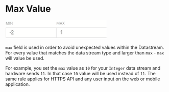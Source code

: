 # Max Value

![](../../../../.gitbook/assets/max.gif)

`max` field is used in order to avoid unexpected values within the Datastream. For every value that matches the data stream type and larger than `max` - `max` will value be used.

For example, you set the `max` value as `10` for your `Integer` data stream and hardware sends `11`. In that case `10` value will be used instead of `11`. The same rule applies for HTTPS API and any user input on the web or mobile application.

